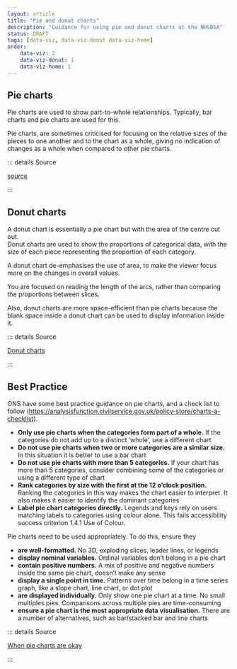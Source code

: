 ```yaml
---
layout: article
title: "Pie and donut charts"
description: "Guidance for using pie and donut charts at the NHSBSA"
status: DRAFT
tags: [data-viz, data-viz-donut data-viz-home]
order:
    data-viz: 2
    data-viz-donut: 1
    data-viz-home: 1
---
```

## Pie charts  
  
Pie charts are used to show part-to-whole relationships. Typically, bar charts and pie charts are used for this.  
  
Pie charts, are sometimes criticised for focusing on the relative sizes of the pieces to one another and to the chart as a whole, giving no indication of changes as a whole when compared to other pie charts.  
  
::: details Source

[source][pie 1]

:::  
  
## Donut charts  
  
A donut chart is essentially a pie chart but with the area of the centre cut out.  
Donut charts are used to show the proportions of categorical data, with the size of each piece representing the proportion of each category.  
  
A donut chart de-emphasises the use of area, to make the viewer focus more on the changes in overall values.  
  
You are focused on reading the length of the arcs, rather than comparing the proportions between slices.  
  
Also, donut charts are more space-efficient than pie charts because the blank space inside a donut chart can be used to display information inside it.  
  
::: details Source

[Donut charts][pie 2]

:::  
  
## Best Practice  
  
ONS have some best practice guidance on pie charts, and a check list to follow (https://analysisfunction.civilservice.gov.uk/policy-store/charts-a-checklist).  
  
- **Only use pie charts when the categories form part of a whole.** If the categories do not add up to a distinct ‘whole’, use a different chart
- **Do not use pie charts when two or more categories are a similar size.** In this situation it is better to use a bar chart
- **Do not use pie charts with more than 5 categories.** If your chart has more than 5 categories, consider combining some of the categories or using a different type of chart
- **Rank categories by size with the first at the 12 o’clock position.** Ranking the categories in this way makes the chart easier to interpret. It also makes it easier to identify the dominant categories
- **Label pie chart categories directly.** Legends and keys rely on users matching labels to categories using colour alone. This fails accessibility success criterion 1.4.1 Use of Colour.  
  
Pie charts need to be used appropriately. To do this, ensure they
- **are well-formatted.** No 3D, exploding slices, leader lines, or legends
- **display nominal variables.** Ordinal variables don’t belong in a pie chart
- **contain positive numbers.** A mix of positive and negative numbers inside the same pie chart, doesn’t make any sense
- **display a single point in time.** Patterns over time belong in a time series graph, like a slope chart, line chart, or dot plot
- **are displayed individually.** Only show one pie chart at a time. No small multiples pies. Comparisons across multiple pies are time-consuming
- **ensure a pie chart is the most appropriate data visualisation.** There are a number of alternatives, such as bar/stacked bar and line charts

::: details Source

[When pie charts are okay][pie 3]

::: 

[pie 1]: https://style.ons.gov.uk/data-visualisation/part-to-whole/
[pie 2]: https://datavizcatalogue.com/methods/donut_chart.html
[pie 3]: https://depictdatastudio.com/when-pie-charts-are-okay-seriously-guidelines-for-using-pie-and-donut-charts/
